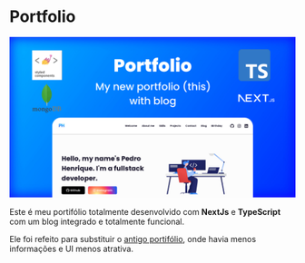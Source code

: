 # Portfolio

![Imagem do portfólio](https://github.com/pedrohenriquebraga/portfolio/blob/main/public/portfolio-project.jpg)

Este é meu portifólio totalmente desenvolvido com **NextJs** e **TypeScript** com um blog integrado e totalmente funcional.

Ele foi refeito para substituir o [antigo portifólio](https://github.com/pedrohenriquebraga/pedrohenriquebraga.github.io), onde havia menos informações e UI menos atrativa.
